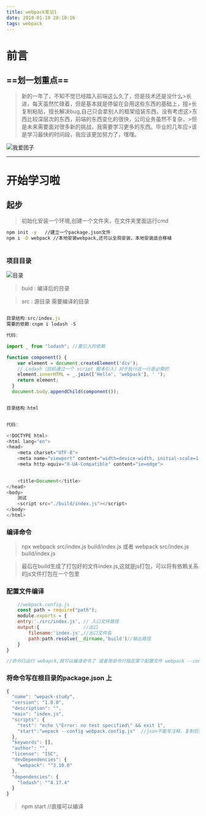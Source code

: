```yaml
---
title: webpack笔记1
date: 2018-01-10 20:10:16
tags: webpack
---
```


# 前言

##  ==划一划重点==

>    新的一年了，不知不觉已经踏入前端这么久了，但是技术还是没什么>长进，每天虽然忙碌着，但是基本就是停留在会用这些东西的基础上，擅>长复制粘贴，擅长解决bug,自己只会拿别人的框架组装东西，没有考虑这>东西比较深层次的东西，前端的东西变化的很快，公司业务虽然不复杂，>但是未来需要面对很多新的挑战，我需要学习更多的东西。毕业的几年应>该是学习最快的时间段，我应该更加努力了，嘿嘿。

![我爱团子](https://aymfx.github.io/img/a201801/a.jpg)

---

# 开始学习啦

## 起步

> 初始化安装一个环境,创建一个文件夹，在文件夹里面运行cmd

``` cmd
npm init -y   //建立一个package.json文件
npm i -D webpack //本地安装webpack,还可以全局安装，本地安装适合移植
    
```

### 项目目录

![目录](https://aymfx.github.io/img/a201801/a1.jpg)

> buid : 编译后的目录

> src : 源目录  需要编译的目录


``` javascript

目录结构:src/index.js
需要的依赖:cnpm i lodash -S

代码:

import _ from "lodash"; //要引入的依赖

function component() {
    var element = document.createElement('div');
    // Lodash（目前通过一个 script 脚本引入）对于执行这一行是必需的
    element.innerHTML = _.join(['Hello', 'webpack'], ' ');
    return element;
  }
  document.body.appendChild(component());

```

``` javascript

目录结构:html


代码:

<!DOCTYPE html>
<html lang="en">
<head>
    <meta charset="UTF-8">
    <meta name="viewport" content="width=device-width, initial-scale=1.0">
    <meta http-equiv="X-UA-Compatible" content="ie=edge">

    
    <title>Document</title>
</head>
<body>
    测试
    <script src="./build/index.js"></script>
</body>
</html>

```

###  编译命令

> npx webpack src/index.js build/index.js  或者 webpack src/index.js build/index.js

> 最后在build生成了打包好的文件index.js,这就是js打包，可以将有依赖关系的js文件打包在一个包里

###  配置文件编译

``` javascript
    //webpack.config.js
    const path = require("path");
    module.exports = {
    entry:'./src/index.js', // 入口文件路径
    output:{                //出口
        filename:'index.js',//出口文件名
        path:path.resolve(__dirname,'build')//输出路径
    }
}

//命令行运行 webapck,就可以编译命令了 或者用命令行指定某个配置文件 webpack --config webpack.config.js
```

### 将命令写在根目录的package.json 上


``` javascript
{
  "name": "wepack-study",
  "version": "1.0.0",
  "description": "",
  "main": "index.js",
  "scripts": {
    "test": "echo \"Error: no test specified\" && exit 1",
    "start":"wepack --config webpack.config.js"  //json不能写注释，复制后请删除， 这里写命令行
  },
  "keywords": [],
  "author": "",
  "license": "ISC",
  "devDependencies": {
    "webpack": "^3.10.0"
  },
  "dependencies": {
    "lodash": "^4.17.4"
  }
}


```

> npm start   //直接可以编译

